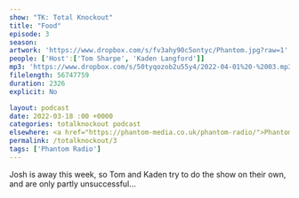 ```yaml
---
show: "TK: Total Knockout"
title: "Food"
episode: 3
season: 
artwork: 'https://www.dropbox.com/s/fv3ahy90c5ontyc/Phantom.jpg?raw=1'
people: ['Host':['Tom Sharpe', 'Kaden Langford']]
mp3: 'https://www.dropbox.com/s/50tyqozob2u55y4/2022-04-01%20-%2003.mp3?dl=0'
filelength: 56747759
duration: 2326 
explicit: No

layout: podcast
date: 2022-03-18 :00 +0000
categories: totalknockout podcast
elsewhere: <a href="https://phantom-media.co.uk/phantom-radio/">Phantom Media</a>
permalink: /totalknockout/3
tags: ['Phantom Radio']
---
```


Josh is away this week, so Tom and Kaden try to do the show on their own, and are only partly unsuccessful...
